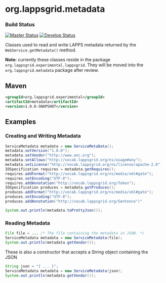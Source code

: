 org.lappsgrid.metadata
======================

### Build Status

[![Master Status](http://grid.anc.org:9080/travis/svg/oanc/org.lappsgrid.metadata?branch=master)](https://travis-ci.org/oanc/org.lappsgrid.metadata)
[![Develop Status](http://grid.anc.org:9080/travis/svg/oanc/org.lappsgrid.metadata?branch=develop)](https://travis-ci.org/oanc/org.lappsgrid.metadata)

Classes used to read and write LAPPS metadata returned by the `WebService.getMetadata()` method.

<b color='red'>Note:</b> currently these classes reside in the package `org.lappsgrid.experimental.lappsgrid`. They will be
moved into the `org.lappsgrid.metadata` package after review.

## Maven

```xml
<groupId>org.lappsgrid.experimental</groupId>
<artifactId>metadata</artifactId>
<version>1.0.0-SNAPSHOT</version>
```

## Examples

### Creating and Writing Metadata

```java
ServiceMetadata metadata = new ServiceMetaData();
metadata.setVersion("1.0.0");
metadata.setVendor("http://www.anc.org");
metadata.setAllows("http://vocab.lappsgrid.org/ns/usage#any");
metadata.setLicense("http://vocab.lappsgrid.org/ns/license/apache-2.0");
IOSpecification requires = metadata.getRequires();
requires.addFormat("http://vocab.lappsgrid.org/ns/media/xml#gate");
requires.setEncoding("UTF-8");
requires.addAnnotation("http://vocab.lappsgrid.org/Token");
IOSpecification produces = metadata.getProduces();
produces.addFormat("http://vocab.lappsgrid.org/ns/media/xml#gate");
produces.setEncoding("UTF-8");
produces.addAnnotation("http://vocab.lappsgrid.org/Sentence")"

System.out.println(metadata.toPrettyJson());
```

### Reading Metadata

```java
File file = ... /* The file containing the metadata in JSON. */
ServiceMetadata metadata = new ServiceMetadata(file);
System.out.println(metadata.getVendor());
```
These is also a constructor that accepts a String object containing the JSON
```java
String json = "{ ... }";
ServiceMetadata metadata = new ServiceMetadata(json);
System.out.println(metadata.getVendor());
```
